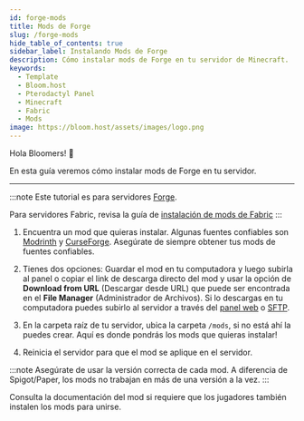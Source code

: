 ```yaml
---
id: forge-mods
title: Mods de Forge
slug: /forge-mods
hide_table_of_contents: true
sidebar_label: Instalando Mods de Forge
description: Cómo instalar mods de Forge en tu servidor de Minecraft.
keywords:
  - Template
  - Bloom.host
  - Pterodactyl Panel
  - Minecraft
  - Fabric
  - Mods
image: https://bloom.host/assets/images/logo.png
---
```


Hola Bloomers! 👋

En esta guía veremos cómo instalar mods de Forge en tu servidor.

---

:::note
Este tutorial es para servidores [Forge](https://forums.minecraftforge.net/).

Para servidores Fabric, revisa la guía de [instalación de mods de Fabric](fabric-mods)
:::

1. Encuentra un mod que quieras instalar. Algunas fuentes confiables son [Modrinth](https://modrinth.com/mods?q=&f=categories%3Afabric)
   y [CurseForge](https://www.curseforge.com/minecraft/mc-mods/fabric). Asegúrate de siempre obtener tus mods de fuentes
   confiables.

2. Tienes dos opciones: Guardar el mod en tu computadora y luego subirla al panel o copiar el link de descarga directo del mod
   y usar la opción de **Download from URL** (Descargar desde URL) que puede ser encontrada en el **File Manager** (Administrador
   de Archivos). Si lo descargas en tu computadora puedes subirlo al servidor a través del [panel web](https://mc.bloom.host) o [SFTP](https://docs.bloom.host/how-to-use-sftp).

3. En la carpeta raíz de tu servidor, ubica la carpeta `/mods`, si no está ahí la puedes crear. Aquí es donde pondrás los mods que quieras instalar!

4. Reinicia el servidor para que el mod se aplique en el servidor.

:::note
Asegúrate de usar la versión correcta de cada mod. A diferencia de Spigot/Paper, los mods no trabajan en más de una versión a la vez.
:::

Consulta la documentación del mod si requiere que los jugadores también instalen los mods para unirse.
